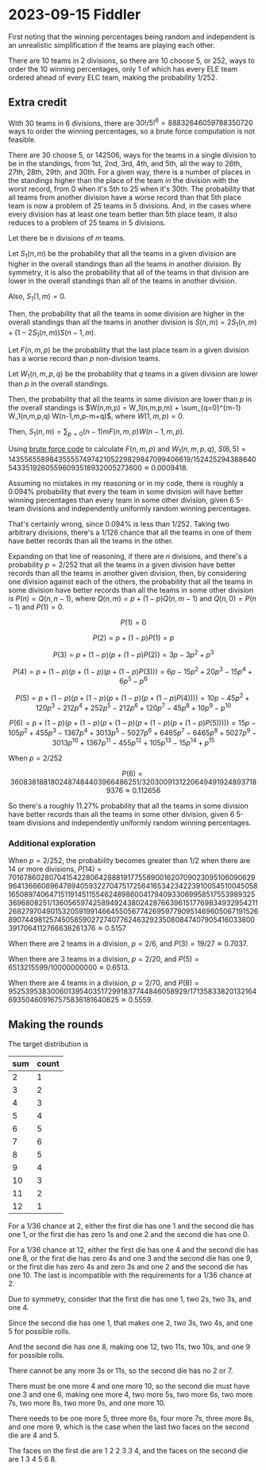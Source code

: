 2023-09-15 Fiddler
==================
First noting that the winning percentages being random and independent is
an unrealistic simplification if the teams are playing each other.

There are 10 teams in 2 divisions, so there are 10 choose 5, or 252, ways to
order the 10 winning percentages, only 1 of which has every ELE team ordered
ahead of every ELC team, making the probability 1/252.

Extra credit
------------
With 30 teams in 6 divisions, there are $30!/5!^6 = 88832646059788350720$
ways to order the winning percentages, so a brute force computation is not
feasible.

There are 30 choose 5, or 142506, ways for the teams in a single division
to be in the standings, from 1st, 2nd, 3rd, 4th, and 5th, all the way to
26th, 27th, 28th, 29th, and 30th.  For a given way, there is a number of
places in the standings higher than the place of the team in the division
with the worst record, from 0 when it's 5th to 25 when it's 30th.  The
probability that all teams from another division have a worse record than
that 5th place team is now a problem of 25 teams in 5 divisions.  And, in the
cases where every division has at least one team better than 5th place team,
it also reduces to a problem of 25 teams in 5 divisions.

Let there be $n$ divisions of $m$ teams.

Let $S_1(n,m)$ be the probability that all the teams in a given division are
higher in the overall standings than all the teams in another division.  By
symmetry, it is also the probability that all of the teams in that division
are lower in the overall standings than all of the teams in another division.

Also, $S_1(1,m) = 0$.

Then, the probability that all the teams in some division are higher in
the overall standings than all the teams in another division is
$S(n,m) = 2S_1(n,m) + (1 - 2S_1(n,m))S(n-1,m)$.

Let $F(n,m,p)$ be the probability that the last place team in a given division
has a worse record than $p$ non-division teams.

Let $W_1(n,m,p,q)$ be the probability that $q$ teams in a given division are
lower than $p$ in the overall standings.

Then, the probability that all the teams in some division are lower than $p$
in the overall standings is
$W(n,m,p) = W_1(n,m,p,m) + \sum_{q=0}^{m-1} W_1(n,m,p,q) W(n-1,m,p-m+q)$,
where $W(1,m,p) = 0$.

Then, $S_1(n,m) = \sum_{p=0}{(n-1)m} F(n,m,p)W(n-1,m,p)$.

Using [brute force code](20230915.hs) to calculate $F(n,m,p)$ and
$W_1(n,m,p,q)$,
$S(6,5) = 14355655898435555749742105229829847099406619/15242529438864054335192605596093518932005273600 \approx 0.0009418$.

Assuming no mistakes in my reasoning or in my code, there is roughly a
0.094% probability that every the team in some division will have better
winning percentages than every team in some other division, given 6 5-team
divisions and independently uniformly random winning percentages.

That's certainly wrong, since 0.094% is less than 1/252.  Taking two
arbitrary divisions, there's a 1/126 chance that all the teams in one
of them have better records than all the teams in the other.

Expanding on that line of reasoning, if there are $n$ divisions, and there's
a probability $p = 2/252$ that all the teams in a given division have better
records than all the teams in another given division, then, by considering
one division against each of the others, the probability that all the teams
in some division have better records than all the teams in some other
division is $P(n) = Q(n,n-1)$, where $Q(n,m) = p + (1-p)Q(n,m-1)$
and $Q(n,0) = P(n-1)$ and $P(1) = 0$.

$$ P(1) = 0 $$

$$ P(2) = p + (1-p)P(1) = p $$

$$ P(3) = p + (1-p)(p + (1-p)P(2)) = 3p - 3p^2 + p^3 $$

$$ P(4) = p + (1-p)(p + (1-p)(p + (1-p)P(3))) = 6p - 15p^2 + 20p^3 - 15p^4 + 6p^5 - p^6 $$

$$ P(5) = p + (1-p)(p + (1-p)(p + (1-p)(p + (1-p)P(4)))) = 10p - 45p^2 + 120p^3 - 212p^4 + 252p^5 - 212p^6 + 120p^7 - 45p^8 + 10p^9 - p^{10} $$

$$ P(6) = p + (1-p)(p + (1-p)(p + (1-p)(p + (1-p)(p + (1-p)P(5))))) = 15p - 105p^2 + 455p^3 - 1367p^4 + 3013p^5 - 5027p^6 + 6465p^7 - 6465p^8 + 5027p^9 - 3013p^{10} + 1367p^{11} - 455p^{12} + 105p^{13} - 15p^{14} + p^{15} $$

When $p = 2/252$

$$ P(6) = 3608381881802487484403966486251/32030091312206494919248937189376 \approx 0.112656 $$

So there's a roughly 11.27% probability that all the teams in some division
have better records than all the teams in some other division, given 6 5-team
divisions and independently uniformly random winning percentages.

### Additional exploration ###
When $p = 2/252$, the probability becomes greater than 1/2 when there are
14 or more divisions, $P(14) = 70167860280704154228064288819177558900162070902309510609062996413666089647894059322704751725641653423422391005451004505816508974064715119145115546248986004179409330699585175539893253696808251/136056597425894924380242876639615177698349329542112682797049015320591991466455056774269597790951469605067191526890744981257450585902727407762463292350808474079054160338003917064112766636261376 \approx 0.5157$

When there are 2 teams in a division, $p = 2/6$, and $P(3) = 19/27 \approx 0.7037$.

When there are 3 teams in a division, $p = 2/20$, and $P(5) = 6513215599/10000000000 \approx 0.6513$.

When there are 4 teams in a division, $p = 2/70$, and $P(8) = 9525395383006013954035172991837744846058929/17135833820132164693504609167575836181640625 \approx 0.5559$.

Making the rounds
-----------------
The target distribution is

|sum|count|
|---|-----|
|2  |1    |
|3  |2    |
|4  |3    |
|5  |4    |
|6  |5    |
|7  |6    |
|8  |5    |
|9  |4    |
|10 |3    |
|11 |2    |
|12 |1    |

For a 1/36 chance at 2, either the first die has one 1 and the second die
has one 1, or the first die has zero 1s and one 2 and the second die has
one 0.

For a 1/36 chance at 12, either the first die has one 4 and the second die
has one 8, or the first die has zero 4s and one 3 and the second die has
one 9, or the first die has zero 4s and zero 3s and one 2 and the second
die has one 10.  The last is incompatible with the requirements for a 1/36
chance at 2.

Due to symmetry, consider that the first die has one 1, two 2s, two 3s, and
one 4.

Since the second die has one 1, that makes one 2, two 3s, two 4s, and one 5
for possible rolls.

And the second die has one 8, making one 12, two 11s, two 10s, and one 9
for possible rolls.

There cannot be any more 3s or 11s, so the second die has no 2 or 7.

There must be one more 4 and one more 10, so the second die must have one
3 and one 6, making one more 4, two more 5s, two more 6s, two more 7s,
two more 8s, two more 9s, and one more 10.

There needs to be one more 5, three more 6s, four more 7s, three more 8s,
and one more 9, which is the case when the last two faces on the second die
are 4 and 5.

The faces on the first die are 1 2 2 3 3 4, and the faces on the second die
are 1 3 4 5 6 8.
